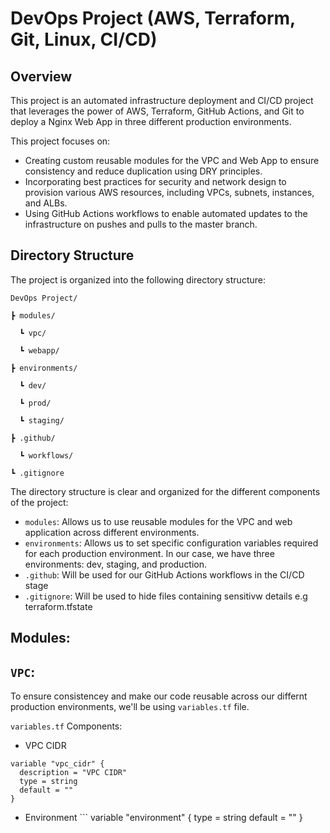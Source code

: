 # DevOps Project (AWS, Terraform, Git, Linux, CI/CD)

## Overview

This project is an automated infrastructure deployment and CI/CD project that leverages the power of AWS, Terraform, GitHub Actions, and Git to deploy a Nginx Web App in three different production environments.

This project focuses on:

- Creating custom reusable modules for the VPC and Web App to ensure consistency and reduce duplication using DRY principles.
- Incorporating best practices for security and network design to provision various AWS resources, including VPCs, subnets, instances, and ALBs.
- Using GitHub Actions workflows to enable automated updates to the infrastructure on pushes and pulls to the master branch.

## Directory Structure
The project is organized into the following directory structure:

`DevOps Project/`

`┣ modules/`

      ┗ vpc/

      ┗ webapp/

`┣ environments/`

      ┗ dev/

      ┗ prod/

      ┗ staging/

`┣ .github/`

      ┗ workflows/

`┗ .gitignore`




The directory structure is clear and organized for the different components of the project:

- `modules`: Allows us to use reusable modules for the VPC and web application across different environments.
- `environments`: Allows us to set specific configuration variables required for each production environment. In our case, we have three environments: dev, staging, and production.
- `.github`: Will be used for our GitHub Actions workflows in the CI/CD stage
- `.gitignore`: Will be used to hide files containing sensitivw details e.g terraform.tfstate

## Modules:
## `VPC`:
To ensure consistencey and make our code reusable across our differnt production environments, we'll be using `variables.tf` file.

`variables.tf` Components:
- VPC CIDR
```
variable "vpc_cidr" {
  description = "VPC CIDR"
  type = string
  default = ""
}
```
- Environment
      ```
  variable "environment" {
  type = string
  default = ""
}
```


